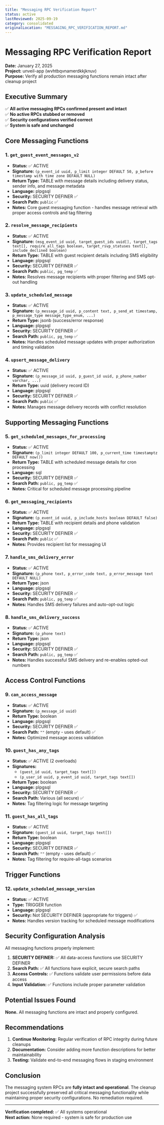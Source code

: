 ```yaml
---
title: "Messaging RPC Verification Report"
status: active
lastReviewed: 2025-09-19
category: consolidated
originalLocation: "MESSAGING_RPC_VERIFICATION_REPORT.md"
---
```


# Messaging RPC Verification Report

**Date:** January 27, 2025  
**Project:** unveil-app (wvhtbqvnamerdkkjknuv)  
**Purpose:** Verify all production messaging functions remain intact after cleanup project

## Executive Summary

✅ **All active messaging RPCs confirmed present and intact**  
✅ **No active RPCs stubbed or removed**  
✅ **Security configurations verified correct**  
✅ **System is safe and unchanged**

## Core Messaging Functions

### 1. `get_guest_event_messages_v2`
- **Status:** ✅ ACTIVE
- **Signature:** `(p_event_id uuid, p_limit integer DEFAULT 50, p_before timestamp with time zone DEFAULT NULL)`
- **Return Type:** TABLE with message details including delivery status, sender info, and message metadata
- **Language:** plpgsql
- **Security:** SECURITY DEFINER ✅
- **Search Path:** `public` ✅
- **Notes:** Core guest messaging function - handles message retrieval with proper access controls and tag filtering

### 2. `resolve_message_recipients`
- **Status:** ✅ ACTIVE
- **Signature:** `(msg_event_id uuid, target_guest_ids uuid[], target_tags text[], require_all_tags boolean, target_rsvp_statuses text[], include_declined boolean)`
- **Return Type:** TABLE with guest recipient details including SMS eligibility
- **Language:** plpgsql
- **Security:** SECURITY DEFINER ✅
- **Search Path:** `public, pg_temp` ✅
- **Notes:** Resolves message recipients with proper filtering and SMS opt-out handling

### 3. `update_scheduled_message`
- **Status:** ✅ ACTIVE
- **Signature:** `(p_message_id uuid, p_content text, p_send_at timestamp, p_message_type message_type_enum, ...)`
- **Return Type:** jsonb (success/error response)
- **Language:** plpgsql
- **Security:** SECURITY DEFINER ✅
- **Search Path:** `public, pg_temp` ✅
- **Notes:** Handles scheduled message updates with proper authorization and timing validation

### 4. `upsert_message_delivery`
- **Status:** ✅ ACTIVE
- **Signature:** `(p_message_id uuid, p_guest_id uuid, p_phone_number varchar, ...)`
- **Return Type:** uuid (delivery record ID)
- **Language:** plpgsql
- **Security:** SECURITY DEFINER ✅
- **Search Path:** `public` ✅
- **Notes:** Manages message delivery records with conflict resolution

## Supporting Messaging Functions

### 5. `get_scheduled_messages_for_processing`
- **Status:** ✅ ACTIVE
- **Signature:** `(p_limit integer DEFAULT 100, p_current_time timestamptz DEFAULT now())`
- **Return Type:** TABLE with scheduled message details for cron processing
- **Language:** sql
- **Security:** SECURITY DEFINER ✅
- **Search Path:** `public, pg_temp` ✅
- **Notes:** Critical for scheduled message processing pipeline

### 6. `get_messaging_recipients`
- **Status:** ✅ ACTIVE
- **Signature:** `(p_event_id uuid, p_include_hosts boolean DEFAULT false)`
- **Return Type:** TABLE with recipient details and phone validation
- **Language:** plpgsql
- **Security:** SECURITY DEFINER ✅
- **Search Path:** `public` ✅
- **Notes:** Provides recipient list for messaging UI

### 7. `handle_sms_delivery_error`
- **Status:** ✅ ACTIVE
- **Signature:** `(p_phone text, p_error_code text, p_error_message text DEFAULT NULL)`
- **Return Type:** json
- **Language:** plpgsql
- **Security:** SECURITY DEFINER ✅
- **Search Path:** `public, pg_temp` ✅
- **Notes:** Handles SMS delivery failures and auto-opt-out logic

### 8. `handle_sms_delivery_success`
- **Status:** ✅ ACTIVE
- **Signature:** `(p_phone text)`
- **Return Type:** json
- **Language:** plpgsql
- **Security:** SECURITY DEFINER ✅
- **Search Path:** `public, pg_temp` ✅
- **Notes:** Handles successful SMS delivery and re-enables opted-out numbers

## Access Control Functions

### 9. `can_access_message`
- **Status:** ✅ ACTIVE
- **Signature:** `(p_message_id uuid)`
- **Return Type:** boolean
- **Language:** plpgsql
- **Security:** SECURITY DEFINER ✅
- **Search Path:** `""` (empty - uses default) ✅
- **Notes:** Optimized message access validation

### 10. `guest_has_any_tags`
- **Status:** ✅ ACTIVE (2 overloads)
- **Signatures:** 
  - `(guest_id uuid, target_tags text[])`
  - `(p_user_id uuid, p_event_id uuid, target_tags text[])`
- **Return Type:** boolean
- **Language:** plpgsql
- **Security:** SECURITY DEFINER ✅
- **Search Path:** Various (all secure) ✅
- **Notes:** Tag filtering logic for message targeting

### 11. `guest_has_all_tags`
- **Status:** ✅ ACTIVE
- **Signature:** `(guest_id uuid, target_tags text[])`
- **Return Type:** boolean
- **Language:** plpgsql
- **Security:** SECURITY DEFINER ✅
- **Search Path:** `""` (empty - uses default) ✅
- **Notes:** Tag filtering for require-all-tags scenarios

## Trigger Functions

### 12. `update_scheduled_message_version`
- **Status:** ✅ ACTIVE
- **Type:** TRIGGER function
- **Language:** plpgsql
- **Security:** Not SECURITY DEFINER (appropriate for triggers) ✅
- **Notes:** Handles version tracking for scheduled message modifications

## Security Configuration Analysis

All messaging functions properly implement:

1. **SECURITY DEFINER:** ✅ All data-access functions use SECURITY DEFINER
2. **Search Path:** ✅ All functions have explicit, secure search paths
3. **Access Controls:** ✅ Functions validate user permissions before data access
4. **Input Validation:** ✅ Functions include proper parameter validation

## Potential Issues Found

**None.** All messaging functions are intact and properly configured.

## Recommendations

1. **Continue Monitoring:** Regular verification of RPC integrity during future cleanups
2. **Documentation:** Consider adding more function descriptions for better maintainability
3. **Testing:** Validate end-to-end messaging flows in staging environment

## Conclusion

The messaging system RPCs are **fully intact and operational**. The cleanup project successfully preserved all critical messaging functionality while maintaining proper security configurations. No remediation required.

---

**Verification completed:** ✅ All systems operational  
**Next action:** None required - system is safe for production use
